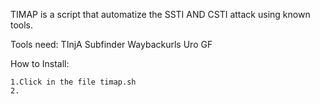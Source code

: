 TIMAP is a script that automatize the SSTI AND CSTI attack using known tools.

Tools need:
  TInjA 
  Subfinder
  Waybackurls
  Uro
  GF
  
  
  How to Install:
  
    1.Click in the file timap.sh
    2.
  
